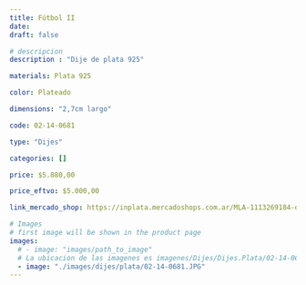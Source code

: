 ```yaml
---
title: Fútbol II
date: 
draft: false

# descripcion
description : "Dije de plata 925"

materials: Plata 925

color: Plateado

dimensions: "2,7cm largo"

code: 02-14-0681

type: "Dijes"

categories: []

price: $5.880,00

price_eftvo: $5.000,00

link_mercado_shop: https://inplata.mercadoshops.com.ar/MLA-1113269184-dije-de-plata-futbol-jugador---futbolista--_JM

# Images
# first image will be shown in the product page
images:
  # - image: "images/path_to_image"
  # La ubicacion de las imagenes es imagenes/Dijes/Dijes.Plata/02-14-0681-futbol-ii
  - image: "./images/dijes/plata/02-14-0681.JPG"
---
```

